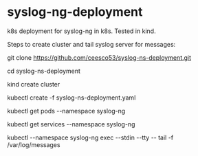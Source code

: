 # syslog-ng-deployment

k8s deployment for syslog-ng in k8s.  Tested in kind.

Steps to create cluster and tail syslog server for messages:

git clone https://github.com/ceesco53/syslog-ns-deployment.git

cd syslog-ns-deployment

kind create cluster

kubectl create -f syslog-ns-deployment.yaml

kubectl get pods --namespace syslog-ng

kubectl get services --namespace syslog-ng

kubectl --namespace syslog-ng exec --stdin --tty <syslog-ng-deployment-pod-name> -- tail -f /var/log/messages

